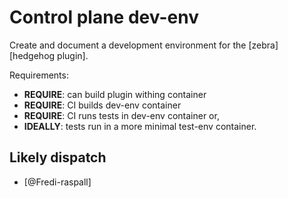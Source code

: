 # Control plane dev-env

Create and document a development environment for the [zebra] [hedgehog plugin].

Requirements:

- **REQUIRE**: can build plugin withing container
- **REQUIRE**: CI builds dev-env container
- **REQUIRE**: CI runs tests in dev-env container or,
- **IDEALLY**: tests run in a more minimal test-env container.

## Likely dispatch

- [@Fredi-raspall]
